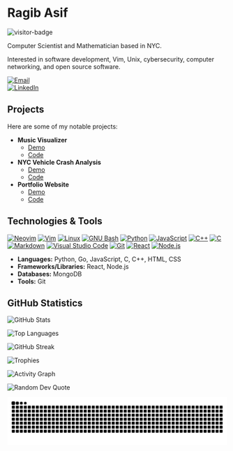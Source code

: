 # Ragib Asif

![visitor-badge](https://visitor-badge.laobi.icu/badge?page_id=ragibasif.ragibasif&left_color=darkslategrey&right_color=darkorange&left_text=Visitors)

Computer Scientist and Mathematician based in NYC.

Interested in software development, Vim, Unix, cybersecurity, computer networking, and open source software.

[![Email](https://img.shields.io/badge/Email-b868bd?logo=maildotru&logoColor=white&style=for-the-badge)](mailto:ragib.asif30@myhunter.cuny.edu)  
[![LinkedIn](https://img.shields.io/badge/LinkedIn-1179af?logo=linkedin&logoColor=white&style=for-the-badge)](https://www.linkedin.com/in/ragibasif/)

## Projects

Here are some of my notable projects:

- **Music Visualizer**
  - [Demo](https://ragibasif.github.io/music-visualizer/)
  - [Code](https://github.com/ragibasif/music-visualizer)
- **NYC Vehicle Crash Analysis**
  - [Demo](https://ragibasif.github.io/NYC-mvc-crashes/)
  - [Code](https://github.com/ragibasif/NYC-mvc-crashes)
- **Portfolio Website**
  - [Demo](https://ragibasif.github.io)
  - [Code](https://github.com/ragibasif/ragibasif.github.io)

## Technologies & Tools

[![Neovim](https://img.shields.io/badge/Neovim-57A143?logo=neovim&logoColor=black&style=for-the-badge)](https://neovim.io)
[![Vim](https://img.shields.io/badge/Vim-019733?logo=vim&logoColor=white&style=for-the-badge)](https://www.vim.org)
[![Linux](https://img.shields.io/badge/Linux-FCC624?logo=linux&logoColor=black&style=for-the-badge)](https://kernel.org)
[![GNU Bash](https://img.shields.io/badge/GNU%20Bash-4EAA25?logo=gnubash&logoColor=white&style=for-the-badge)](https://www.gnu.org/software/bash/)
[![Python](https://img.shields.io/badge/Python-3776AB?logo=python&logoColor=white&style=for-the-badge)](https://www.python.org)
[![JavaScript](https://img.shields.io/badge/JavaScript-F7DF1E?logo=javascript&logoColor=black&style=for-the-badge)](https://developer.mozilla.org/en-US/docs/Web/JavaScript)
[![C++](https://img.shields.io/badge/C++-00599C?logo=cplusplus&logoColor=white&style=for-the-badge)](https://isocpp.org)
[![C](https://img.shields.io/badge/C-A8B9CC?logo=c&logoColor=black&style=for-the-badge)](<https://en.wikipedia.org/wiki/C_(programming_language)>)
[![Markdown](https://img.shields.io/badge/Markdown-000000?logo=markdown&logoColor=white&style=for-the-badge)](https://www.markdownguide.org)
[![Visual Studio Code](https://img.shields.io/badge/Visual%20Studio%20Code-007ACC?logo=visualstudiocode&logoColor=white&style=for-the-badge)](https://code.visualstudio.com)
[![Git](https://img.shields.io/badge/Git-F05032?logo=git&logoColor=white&style=for-the-badge)](https://git-scm.com)
[![React](https://img.shields.io/badge/React-61DAFB?logo=react&logoColor=black&style=for-the-badge)](https://reactjs.org)
[![Node.js](https://img.shields.io/badge/Node.js-339933?logo=nodedotjs&logoColor=white&style=for-the-badge)](https://nodejs.org)

- **Languages:** Python, Go, JavaScript, C, C++, HTML, CSS
- **Frameworks/Libraries:** React, Node.js
- **Databases:** MongoDB
- **Tools:** Git

## GitHub Statistics

![GitHub Stats](https://github-readme-stats.vercel.app/api?username=ragibasif&hide_title=true&hide_rank=true&show_icons=true&include_all_commits=true&count_private=true&disable_animations=false&theme=github_dark&locale=en&hide_border=true&order=1)

![Top Languages](https://github-readme-stats.vercel.app/api/top-langs?username=ragibasif&locale=en&hide_title=true&layout=compact&card_width=320&langs_count=6&theme=github_dark&hide_border=true&order=2)

![GitHub Streak](https://streak-stats.demolab.com?user=ragibasif&locale=en&mode=daily&theme=github_dark&hide_border=true&border_radius=5&order=3)

![Trophies](https://github-profile-trophy.vercel.app?username=ragibasif&theme=github_dark&column=-1&row=1&margin-w=8&margin-h=8&no-bg=false&no-frame=true&order=4)

![Activity Graph](https://github-readme-activity-graph.vercel.app/graph?username=ragibasif&radius=16&theme=github_dark&area=true&order=5&hide_title=true&hide_border=true)

![Random Dev Quote](https://quotes-github-readme.vercel.app/api?type=horizontal&theme=github_dark)

![Snake animation](https://raw.githubusercontent.com/ragibasif/ragibasif/output/snake.svg)
